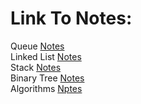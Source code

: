 # Link To Notes:

Queue [Notes](https://paper.dropbox.com/doc/Queue-Stack--Bdc4lIuiRQC4S9fMCZwg_L7JAg-LfATdpu3kXUSnjhWElgpA)   
Linked List [Notes](https://paper.dropbox.com/doc/Linked-List--Bdfx46vm~30YstZ3JJVp9GS0Ag-6q9jfPNY90qt4QSUV9HX1)  
Stack [Notes](https://paper.dropbox.com/doc/Stack--BdjtGejm3XfNri50FKcwiIbqAg-cHKj6b00mWzy552f4wrEl)  
Binary Tree [Notes](https://paper.dropbox.com/doc/Binary-Tree--Bdr08EhozGssSNSDUfj9OproAg-dGCSbiHJo56NiWh0HBavp)  
Algorithms [Nptes](https://paper.dropbox.com/doc/Sorting-Algorithms--Bdvf8~lW98LTQyGZdjG6oWdmAg-exTgXiMF42x6lJO2VhwL9)
